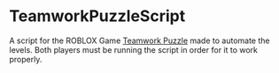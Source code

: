 # TeamworkPuzzleScript

A script for the ROBLOX Game [Teamwork Puzzle](https://www.roblox.com/games/6075270490/Teamwork-Puzzles) made to automate the levels. Both players must be running the script in order for it to work properly.



